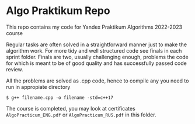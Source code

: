 # Algo Praktikum Repo
This repo contains my code for Yandex Praktikum Algorithms 2022-2023 course  

Regular tasks are often solved in a straightforward manner just to make the 
algorithm work. For more tidy and well structured code see finals in each 
sprint folder. Finals are two, usually challenging enough, problems the code 
for which is meant to be of good quality and has successfully passed code 
review.

All the problems are solved as .cpp code, hence to compile any you need to run 
in appropiate directory

    $ g++ filename.cpp -o filename -std=c++17

The course is completed, you may look at certificates `AlgoPracticum_ENG.pdf` 
or `AlgoPracticum_RUS.pdf` in this folder.
